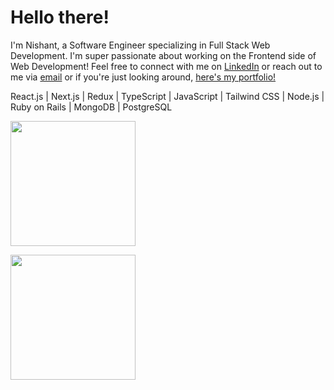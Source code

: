 # Hello there! 

I'm Nishant, a Software Engineer specializing in Full Stack Web Development. I'm super passionate about working on the Frontend side of Web Development!
Feel free to connect with me on [LinkedIn](https://www.linkedin.com/in/nishantracherla/) or reach out to me via <a href="mailto: nishant.racherla@gmail.com">email</a> or if you're just looking around, [here's my portfolio!](https://nishantracherla.com)

React.js | Next.js | Redux | TypeScript | JavaScript | Tailwind CSS | Node.js | Ruby on Rails | MongoDB | PostgreSQL

<a href="#"><img align="center" height="200px" src="https://github-readme-stats.vercel.app/api?username=T1LT&count_private=true&include_all_commits=true&show_icons=true&theme=github_dark" /></a>

<a href="#"><img align="center" height="200px" src="https://github-readme-stats.vercel.app/api/top-langs/?username=T1LT&count_private=true&include_all_commits=true&layout=compact&theme=github_dark" /></a>
